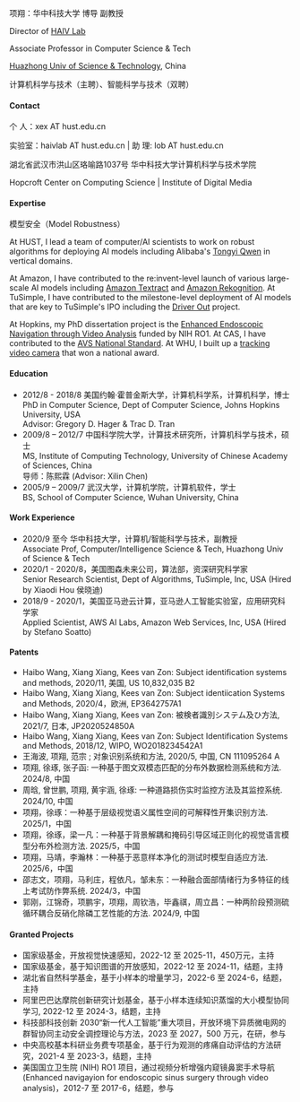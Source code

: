 项翔：华中科技大学 博导 副教授

Director of [HAIV Lab](https://github.com/HAIV-Lab/)

Associate Professor in Computer Science & Tech

[Huazhong Univ of Science & Technology](https://english.hust.edu.cn), China 

计算机科学与技术（主聘）、智能科学与技术（双聘）

#### Contact
个  人：xex AT hust.edu.cn

实验室：haivlab AT hust.edu.cn | 助  理: lob AT hust.edu.cn

湖北省武汉市洪山区珞喻路1037号 华中科技大学计算机科学与技术学院

Hopcroft Center on Computing Science | Institute of Digital Media

#### Expertise
模型安全（Model Robustness）

At HUST, I lead a team of computer/AI scientists to work on robust algorithms for deploying AI models including Alibaba's [Tongyi Qwen](https://www.alibabacloud.com/en/solutions/generative-ai/qwen) in vertical domains. 

At Amazon, I have contributed to the re:invent-level launch of various large-scale AI models including [Amazon Textract](https://aws.amazon.com/textract/) and [Amazon Rekognition](https://aws.amazon.com/rekognition/). At TuSimple, I have contributed to the milestone-level deployment of AI models that are key to TuSimple's IPO including the [Driver Out](https://www.prnewswire.com/news-releases/tusimple-becomes-first-to-successfully-operate-driver-out-fully-autonomous-semi-truck-on-open-public-roads-301451430.html) project. 

At Hopkins, my PhD dissertation project is the [Enhanced Endoscopic Navigation through Video Analysis](https://cirl.lcsr.jhu.edu/research/enhanced-endoscopic-navigation/) funded by NIH RO1. At CAS, I have contributed to the [AVS National Standard](https://www.avs.org.cn/). At WHU, I built up a [tracking video camera](https://www.jiaodapress.com.cn/Data/BookContent/7871) that won a national award. 

#### Education
- 2012/8 - 2018/8 美国约翰·霍普金斯大学，计算机科学系，计算机科学，博士<br>
PhD in Computer Science, Dept of Computer Science, Johns Hopkins University, USA    
Advisor: Gregory D. Hager & Trac D. Tran   
- 2009/8 – 2012/7 中国科学院大学，计算技术研究所，计算机科学与技术，硕士<br>
MS, Institute of Computing Technology, University of Chinese Academy of Sciences, China    
导师：陈熙霖 (Advisor: Xilin Chen)    
- 2005/9 – 2009/7 武汉大学，计算机学院，计算机软件，学士<br>
BS, School of Computer Science, Wuhan University, China 

#### Work Experience
- 2020/9 至今 华中科技大学，计算机/智能科学与技术，副教授  
Associate Prof, Computer/Intelligence Science & Tech, Huazhong Univ of Science & Tech   
- 2020/1 - 2020/8，美国图森未来公司，算法部，资深研究科学家  
Senior Research Scientist, Dept of Algorithms, TuSimple, Inc, USA (Hired by Xiaodi Hou 侯晓迪)  
- 2018/9 - 2020/1，美国亚马逊云计算，亚马逊人工智能实验室，应用研究科学家  
Applied Scientist, AWS AI Labs, Amazon Web Services, Inc, USA (Hired by Stefano Soatto)  

#### Patents
- Haibo Wang, Xiang Xiang, Kees van Zon: Subject identification systems and methods, 2020/11, 美国, US 10,832,035 B2
- Haibo Wang, Xiang Xiang, Kees van Zon: Subject identiication Systems and Methods, 2020/4，欧洲, EP3642757A1
- Haibo Wang, Xiang Xiang, Kees van Zon: 被検者識別システム及ひ方法, 2021/7, 日本, JP2020524850A
- Haibo Wang, Xiang Xiang, Kees van Zon: Subject Identification Systems and Methods, 2018/12, WIPO, WO2018234542A1
- 王海波, 项翔, 范宗 ; 对象识别系统和方法, 2020/5, 中国, CN 111095264 A
- 项翔, 徐琢, 张子函: ⼀种基于图文双模态匹配的分布外数据检测系统和方法. 2024/8, 中国
- 周晗, 曾世鹏, 项翔, 黄宇涵, 徐琢: ⼀种道路损伤实时监控方法及其监控系统. 2024/10, 中国
- 项翔，徐琢：一种基于层级视觉语义属性空间的可解释性开集识别方法. 2025/1，中国
- 项翔，徐琢，梁一凡：一种基于背景解耦和掩码引导区域正则化的视觉语言模型分布外检测方法. 2025/5，中国
- 项翔，马靖，李瀚林：一种基于恶意样本净化的测试时模型自适应方法. 2025/6，中国
- 邵志文，项翔，马利庄，程依凡，邹未东：一种融合面部情绪行为多特征的线上考试防作弊系统. 2024/3，中国
- 郭刚，江锦奇，项鹏宇，项翔，周钦浩，毕鑫祺，周立昌：一种两阶段预测硫循环耦合反硝化除磷工艺性能的方法. 2024/9, 中国

#### Granted Projects
- 国家级基金，开放视觉快速感知，2022-12 至 2025-11，450万元，主持
- 国家级基金，基于知识图谱的开放感知，2022-12 至 2024-11，结题，主持
- 湖北省自然科学基金，基于小样本的增量学习，2022-6 至 2024-6，结题，主持
- 阿里巴巴达摩院创新研究计划基金，基于小样本连续知识蒸馏的大小模型协同学习, 2022-12 至 2024-3，结题，主持
- 科技部科技创新 2030“新⼀代人工智能”重大项目，开放环境下异质微电网的群智协同主动安全调控理论与方法，2023 至 2027，500 万元，在研，参与
- 中央高校基本科研业务费专项基金，基于行为观测的疼痛自动评估的方法研究，2021-4 至 2023-3，结题，主持
- 美国国立卫生院 (NIH) RO1 项目，通过视频分析增强内窥镜鼻窦手术导航 (Enhanced navigayion for endoscopic sinus surgery through video analysis)，2012-7 至 2017-6，结题，参与


